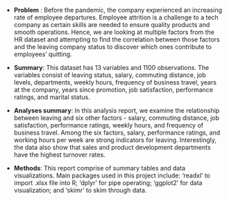 * **Problem** : Before the pandemic, the company experienced an increasing rate of employee departures. Employee attrition is a challenge to a tech company as certain skills are needed to ensure quality products and smooth operations. Hence, we are looking at multiple factors from the HR dataset and attempting to find the correlation between those factors and the leaving company status to discover which ones contribute to employees’ quitting.

* **Summary**: This dataset has 13 variables and 1100 observations. The variables consist of leaving status, salary, commuting distance, job levels, departments, weekly hours, frequency of business travel, years at the company, years since promotion, job satisfaction, performance ratings, and marital status.
  
* **Analyses summary**: In this analysis report, we examine the relationship between leaving and six other factors - salary, commuting distance, job satisfaction, performance ratings, weekly hours, and frequency of business travel. Among the six factors, salary, performance ratings, and working hours per week are strong indicators for leaving. Interestingly, the data also show that sales and product development departments have the highest turnover rates.

* **Methods**: This report comprise of summary tables and data visualizations. Main packages used in this project include: ‘readxl’ to import .xlsx file into R; ‘dplyr’ for pipe operating; ‘ggplot2’ for data visualization; and ‘skimr’ to skim through data.


